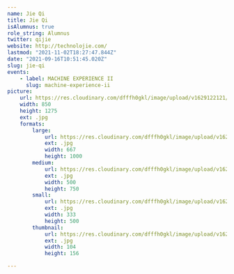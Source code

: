 ```yaml
---
name: Jie Qi
title: Jie Qi
isAlumnus: true
role_string: Alumnus
twitter: qijie
website: http://technolojie.com/
lastmod: "2021-11-02T18:27:47.844Z"
date: "2021-09-16T10:51:45.020Z"
slug: jie-qi
events:
    - label: MACHINE EXPERIENCE II
      slug: machine-experience-ii
picture:
    url: https://res.cloudinary.com/dfffh0gkl/image/upload/v1629122121/jie_86dc5daa52.jpg
    width: 850
    height: 1275
    ext: .jpg
    formats:
        large:
            url: https://res.cloudinary.com/dfffh0gkl/image/upload/v1629122123/large_jie_86dc5daa52.jpg
            ext: .jpg
            width: 667
            height: 1000
        medium:
            url: https://res.cloudinary.com/dfffh0gkl/image/upload/v1629122123/medium_jie_86dc5daa52.jpg
            ext: .jpg
            width: 500
            height: 750
        small:
            url: https://res.cloudinary.com/dfffh0gkl/image/upload/v1629122124/small_jie_86dc5daa52.jpg
            ext: .jpg
            width: 333
            height: 500
        thumbnail:
            url: https://res.cloudinary.com/dfffh0gkl/image/upload/v1629122121/thumbnail_jie_86dc5daa52.jpg
            ext: .jpg
            width: 104
            height: 156

---
```

